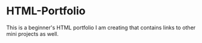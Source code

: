# HTML-Portfolio
This is a beginner's HTML portfolio I am creating that contains links to other mini projects as well.
